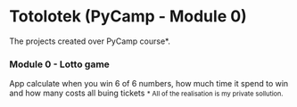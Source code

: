 # Totolotek (PyCamp - Module 0)
The projects created over PyCamp course*. 

<h3>Module 0 - Lotto game</h3>
App calculate when you win 6 of 6 numbers, how much time it spend to win and how many costs all buing tickets
<small>* All of the realisation is my private sollution.</small>
